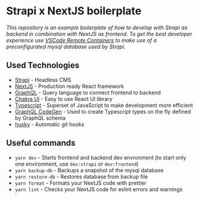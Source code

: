 # Strapi x NextJS boilerplate

*This repository is an example boilerplate of how to develop with Strapi as backend in combination with NextJS as frontend. To get the best developer experience use [VSCode Remote Containers](https://code.visualstudio.com/docs/remote/containers) to make use of a preconfigurated mysql database used by Strapi.*


## Used Technologies

* [Strapi](https://strapi.io/) - Headless CMS
* [NextJS](https://nextjs.org/) - Production ready React framework
* [GraphQL](https://graphql.org/) - Query language to connect frontend to backend
* [Chakra UI](https://chakra-ui.com/) - Easy to use React UI library
* [Typescript](https://www.typescriptlang.org/) - Superset of JavaScript to make development more efficient
* [GraphQL CodeGen](https://www.graphql-code-generator.com/) - Used to create Typescript types on the fly defined by GraphQL schema
* [husky](https://typicode.github.io/husky/#/) - Automatic git hooks


## Useful commands

* `yarn dev` - Starts frontend and backend dev envronment (to start only one environment, use `dev:strapi` or `dev:frontend`)
* `yarn backup-db` - Backups a snapshot of the mysql database
* `yarn restore-db` - Restores database from backup file
* `yarn format` - Formats your NextJS code with prettier
* `yarn lint` - Checks your NextJS code for eslint errors and warnings